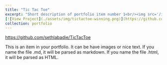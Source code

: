 ```yaml
---
title: "Tic Tac Toe"
excerpt: "Short description of portfolio item number 1<br/><img src='/images/500x300.png'>"
[![View Project](./assets/img/tictactoe-winning.png)](https://github.com/sethlabadie/TicTacToe)
collection: portfolio
---
```


https://github.com/sethlabadie/TicTacToe

This is an item in your portfolio. It can be have images or nice text. If you name the file .md, it will be parsed as markdown. If you name the file .html, it will be parsed as HTML. 
